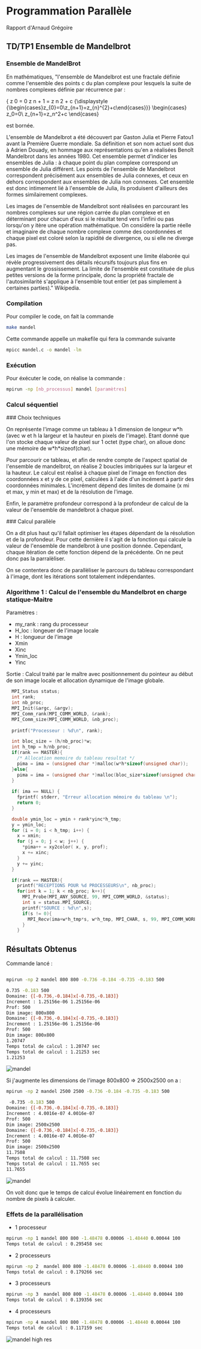 # Programmation Parallèle

Rapport d'Arnaud Grégoire

## TD/TP1 Ensemble de Mandelbrot

### Ensemble de MandelBrot

En mathématiques, "l'ensemble de Mandelbrot est une fractale définie comme l'ensemble des points c du plan complexe pour lesquels la suite de nombres complexes définie par récurrence par :

{ z 0 = 0 z n + 1 = z n 2 + c {\displaystyle {\begin{cases}z_{0}=0\\z_{n+1}=z_{n}^{2}+c\end{cases}}} \begin{cases} z_0=0\\ z_{n+1}=z_n^2+c \end{cases}

est bornée.

L'ensemble de Mandelbrot a été découvert par Gaston Julia et Pierre Fatou1 avant la Première Guerre mondiale. Sa définition et son nom actuel sont dus à Adrien Douady, en hommage aux représentations qu'en a réalisées Benoît Mandelbrot dans les années 1980. Cet ensemble permet d'indicer les ensembles de Julia : à chaque point du plan complexe correspond un ensemble de Julia différent. Les points de l'ensemble de Mandelbrot correspondent précisément aux ensembles de Julia connexes, et ceux en dehors correspondent aux ensembles de Julia non connexes. Cet ensemble est donc intimement lié à l'ensemble de Julia, ils produisent d'ailleurs des formes similairement complexes.

Les images de l'ensemble de Mandelbrot sont réalisées en parcourant les nombres complexes sur une région carrée du plan complexe et en déterminant pour chacun d'eux si le résultat tend vers l'infini ou pas lorsqu'on y itère une opération mathématique. On considère la partie réelle et imaginaire de chaque nombre complexe comme des coordonnées et chaque pixel est coloré selon la rapidité de divergence, ou si elle ne diverge pas.

Les images de l'ensemble de Mandelbrot exposent une limite élaborée qui révèle progressivement des détails récursifs toujours plus fins en augmentant le grossissement. La limite de l'ensemble est constituée de plus petites versions de la forme principale, donc la propriété fractale de l'autosimilarité s'applique à l'ensemble tout entier (et pas simplement à certaines parties)." Wikipedia.

### Compilation

Pour compiler le code, on fait la commande

```sh
make mandel
```

Cette commande appelle un makefile qui fera la commande suivante 

```sh
mpicc mandel.c -o mandel -lm
```

### Exécution

Pour éxécuter le code, on réalise la commande :

```sh
mpirun -np [nb_processus] mandel [paramètres]
```

### Calcul séquentiel


### Choix techniques

On représente l'image comme un tableau à 1 dimension de longeur w\*h (avec w et h la largeur et la hauteur en pixels de l'image). Etant donné que l'on stocke chaque valeur de pixel sur 1 octet (type char), on alloue donc une mémoire de w\*h\*sizeof(char).

Pour parcourir ce tableau, et afin de rendre compte de l'aspect spatial de l'ensemble de mandelbrot, on réalise 2 boucles imbriquées sur la largeur et la hauteur. Le calcul est réalisé à chaque pixel de l'image en fonction des coordonnées x et y de ce pixel, calculées à l'aide d'un incément à partir des coordonnées minimales. L'incrément dépend des limites de domaine (x mi et max, y min et max) et de la résolution de l'image.

Enfin, le paramètre profondeur correspond à la profondeur de calcul de la valeur de l'ensemble de mandelbrot à chaque pixel.



### Calcul parallèle

On a dit plus haut qu'il fallait optimiser les étapes dépendant de la résolution et de la profondeur. Pour cette dernière il s'agit de la fonction qui calcule la valeur de l'ensemble de mandelbrot à une position donnée. Cependant, chaque itération de cette fonction dépend de la précédente. On ne peut donc pas la parralèliser.

On se contentera donc de parallèliser le parcours du tableau correspondant à l'image, dont les itérations sont totalement indépendantes.

### Algorithme 1 : Calcul de l'ensemble du Mandelbrot en charge statique-Maitre

Paramètres : 

 - my_rank : rang du processeur
 - H_loc : longeuer de l'image locale
 - H : longueur de l'image
 - Xmin
 - Xinc
 - Ymin_loc
 - Yinc

Sortie : Calcul traité par le maître avec positionnement du pointeur au début de son image locale et allocation dynamique de l'image globale.

```c
  MPI_Status status;
  int rank;
  int nb_proc;
  MPI_Init(&argc, &argv);
  MPI_Comm_rank(MPI_COMM_WORLD, &rank);
  MPI_Comm_size(MPI_COMM_WORLD, &nb_proc);
  
  printf("Processeur : %d\n", rank);

  int bloc_size = (h/nb_proc)*w;
  int h_tmp = h/nb_proc;
  if(rank == MASTER){
    /* Allocation memoire du tableau resultat */  
    pima = ima = (unsigned char *)malloc(w*h*sizeof(unsigned char));
  }else{
    pima = ima = (unsigned char *)malloc(bloc_size*sizeof(unsigned char));
  }
    
  if( ima == NULL) {
    fprintf( stderr, "Erreur allocation mémoire du tableau \n");
    return 0;
  }

  double ymin_loc = ymin + rank*yinc*h_tmp;
  y = ymin_loc; 
  for (i = 0; i < h_tmp; i++) { 
    x = xmin;
    for (j = 0; j < w; j++) {
      *pima++ = xy2color( x, y, prof);
      x += xinc;
    }
    y += yinc; 
  }

  if(rank == MASTER){
    printf("RECEPTIONS POUR %d PROCESSEURS\n", nb_proc);
    for(int k = 1; k < nb_proc; k++){
      MPI_Probe(MPI_ANY_SOURCE, 99, MPI_COMM_WORLD, &status);
      int s = status.MPI_SOURCE;
      printf("SOURCE : %d\n",s);
      if(s != 0){
        MPI_Recv(ima+w*h_tmp*s, w*h_tmp, MPI_CHAR, s, 99, MPI_COMM_WORLD, &status);
      }
    }

```

## Résultats Obtenus

Commande lancé : 

```sh

mpirun -np 2 mandel 800 800 -0.736 -0.184 -0.735 -0.183 500

0.735 -0.183 500
Domaine: {[-0.736,-0.184]x[-0.735,-0.183]}
Increment : 1.25156e-06 1.25156e-06
Prof: 500
Dim image: 800x800
Domaine: {[-0.736,-0.184]x[-0.735,-0.183]}
Increment : 1.25156e-06 1.25156e-06
Prof: 500
Dim image: 800x800
1.20747
Temps total de calcul : 1.20747 sec
Temps total de calcul : 1.21253 sec
1.21253
```

![mandel](img/mandel0.ras)

Si j'augmente les dimensions de l'image 800x800 => 2500x2500 on a :

```sh
mpirun -np 2 mandel 2500 2500 -0.736 -0.184 -0.735 -0.183 500

 -0.735 -0.183 500
Domaine: {[-0.736,-0.184]x[-0.735,-0.183]}
Increment : 4.0016e-07 4.0016e-07
Prof: 500
Dim image: 2500x2500
Domaine: {[-0.736,-0.184]x[-0.735,-0.183]}
Increment : 4.0016e-07 4.0016e-07
Prof: 500
Dim image: 2500x2500
11.7508
Temps total de calcul : 11.7508 sec
Temps total de calcul : 11.7655 sec
11.7655
```

![mandel](img/mandel0.ras)


On voit donc que le temps de calcul évolue linéairement en fonction du nombre de pixels à calculer.

### Effets de la parallélisation

 - 1 processeur

```sh
mpirun -np 1 mandel 800 800 -1.48478 0.00006 -1.48440 0.00044 100
Temps total de calcul : 0.295458 sec
```

 - 2 processeurs

```sh
mpirun -np 2  mandel 800 800 -1.48478 0.00006 -1.48440 0.00044 100
Temps total de calcul : 0.179266 sec
```

 - 3 processeurs

```sh
mpirun -np 3  mandel 800 800 -1.48478 0.00006 -1.48440 0.00044 100
Temps total de calcul : 0.139356 sec
 ```

 - 4 processeurs

```sh
mpirun -np 4 mandel 800 800 -1.48478 0.00006 -1.48440 0.00044 100
Temps total de calcul : 0.117159 sec
```

![mandel high res](img/mandel1.ras)

